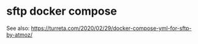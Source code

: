 # sftp docker compose

See also: https://turreta.com/2020/02/29/docker-compose-yml-for-sftp-by-atmoz/
